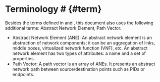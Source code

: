 # Terminology # {#term}

Besides the terms defined in [](#RFC7285) and
[](#I-D.ietf-alto-unified-props-new), this document also uses the following
additional terms: Abstract Network Element, Path Vector.

<!-- FIXME: Do we really need so many terms? A lot of terms are useless actually -->

<!-- TODO: What are the real necessary terms we need? -->

- Abstract Network Element (ANE): An abstract network element is an abstraction
  of network components; it can be an aggregation of links, middle boxes,
  virtualized network function (VNF), etc. An abstract network element has two
  types of attributes: a name and a set of properties.
- Path Vector: A path vector is an array of ANEs. It presents an abstract
  network path between source/destination points such as PIDs or endpoints.

<!-- FIXED: Can we use ANE address here? Because it is actually the address of
the entity in ANE domain, if based on the term in unified props. -->

<!--
- Abstract Network Element Name (ANE Name): An abstract network element name is
  an identifier that uniquely identifies an abstract network element.
-->

<!-- FIXED: We don't need this term. Because it is actually the "property of
ANE" and can be explained very clearly. And we never use any special meaning of
this term in the whole document. -->

<!--
- Abstract Network Element Property (ANE Property): An abstract network element
  property is a network-related property of an abstract network element, such as
  `bandwidth` for links, `delay` between two switches, etc.
-->

<!--An abstract network element can have a set of properties.-->

<!-- FIXED: It is tricky to use `ane` domain before we define it in the spec.
Actually it's just an abbr and already mentioned. Maybe we can remove it. -->

<!--
- Abstract Network Element Property Map (ANE Property Map): We use the term abstract network
  element property map is a Filtered Property Map defined in
  [](#I-D.ietf-alto-unified-props-new) which supports the `ane` domain in its
  `domain-types` capability.
-->

<!-- - Path Vector (PV): A path vector is an array of abstract network elements, representing an abstract path between entities (PIDs or endpoints). -->

<!-- An ANE represents a selected part of an end-to-end path that the ALTO Server considers worth exposing. -->
